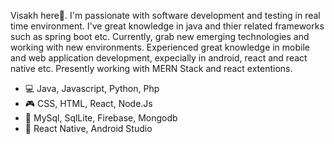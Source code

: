 Visakh here🖖. I'm passionate with software development and testing in real time environment. I've great knowledge in java and thier related frameworks such as spring boot etc. Currently, grab new emerging technologies and working with new environments. Experienced great knowledge in mobile and web application development, expecially in android, react and react native etc. Presently working with MERN Stack and react extentions.
- 💻 Java, Javascript, Python, Php
- 🎮 CSS, HTML, React, Node.Js
- 📑 MySql, SqlLite, Firebase, Mongodb 
- 📱 React Native, Android Studio


<!---
VisakhVarghese/VisakhVarghese is a ✨ special ✨ repository because its `README.md` (this file) appears on your GitHub profile.
You can click the Preview link to take a look at your changes.
--->
